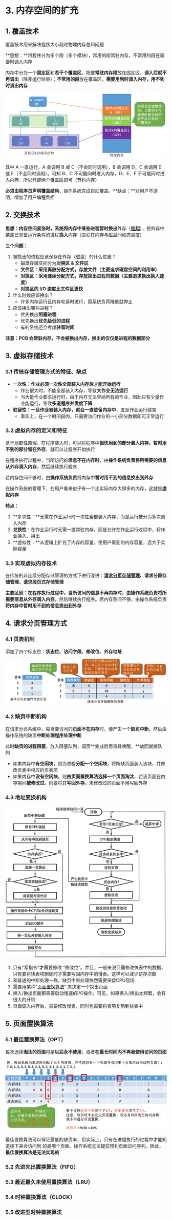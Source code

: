 # 3. 内存空间的扩充

## 1. 覆盖技术

覆盖技术用来解决程序大小超过物理内存总和问题

**思想：**将程序分为多个段（多个模块），常用的段常驻内存，不常用的段在需要时调入内存

内存中分为一个**固定区**和**若干个覆盖区**。把要**常驻内存段**放在固定区，**调入后就不再调出**（除非运行结束）；**不常用的段**放在覆盖区，**需要用到时调入内存，用不到时调出内存**

![](../.gitbook/assets/image%20%2869%29.png)

其中 A 一直运行，A 会调用 B 或 C（不会同时调用），B 会调用 D，C 会调用 E 或 F（不会同时调用）。可知 B、C 不可能同时进入内存，D、E、F 不可能同时进入内存，所以开辟两个覆盖区即可（节约内存）

**必须由程序员声明覆盖结构**，操作系统完成自动覆盖。**缺点：**对用户不透明，增加了用户编程负担

## 2. 交换技术

**思想：**内存空间紧张时，系统将内存中某些进程暂时**换出**外存（[**挂起**](../di-er-zhang-jin-cheng-guan-li/6.-jin-cheng-de-tiao-du.md#22-zhong-ji-tiao-du)），把外存中某些已具备运行条件的进程**换入**内存（进程在内存与磁盘间动态调度）

**三个问题：**

1. 被换出的进程应该保存在外存（磁盘）的什么位置？
   * 磁盘存储空间分为**对换区 & 文件区**
   * **文件区：采用离散分配方式，存放文件（主要追求磁盘空间的利用率）**
   * **对换区：采用连续分配方式，存放换出进程的数据（主要追求换出换入速度）**
   * **对换区的 I/O 速度比文件区更快**
2. 什么时候应该换出？
   * 许多内存运行且内存吃紧时进行，而系统负荷降低就停止
3. 应该换出哪些进程？
   * 优先换出**阻塞进程**
   * 优先换出**优先级低的进程**
   * 有的系统还会考虑**驻留时间**

**注意：PCB 会常驻内存，不会被换出内存，换出的仅仅是进程的数据部分**

## 3. 虚拟存储技术

### 3.1 传统存储管理方式的特征、缺点

* **一次性：作业必须一次性全部装入内存后才能开始运行**
  * 作业很大时，不能全部装入内存，导致**大作业无法运行**
  * 当大量作业要求运行时，由于内存无法容纳所有的作业，因此只有少量作业能运行，导致**多道程序并发度下降**
* **驻留性：**一旦作业被装入内存，就**会一直驻留内存中**，直至作业运行结束
  * 事实上，在一个时间段内，只需要访问作业的一小部分数据即可正常运行

### 3.2 虚拟内存的定义和特征

基于局部性原理，在程序装入时，可以将程序中**很快用到的部分装入内存，暂时用不到的部分留在外存**，就可以让程序开始执行

在程序执行过程中，当所访问的**信息不在内存时**，由**操作系统负责将所需要的信息从外存调入内存**，然后继续执行程序

若内存空间不够时，由**操作系统负责**将内存中**暂时用不到的信息换出到外存**

在操作系统的管理下，在用户看来似乎有一个比实际内存大得多的内存，这就是**虚拟内存**

**特点：**

1. **多次性：**无需在作业运行时一次性全部装入内存，而是运行被分为多次调入内存
2. **兑换性**：在作业运行时无需一直常驻内存，而是允许在作业运行过程中，将作业换入、换出
3. **虚拟性：**从逻辑上扩充了内存的容量，使用户看到的内存容量，远大于实际容量

### 3.3 实现虚拟内存技术

在传统的非连续分配存储管理的方式下进行改进：[**请求分页存储管理**](3.-nei-cun-kong-jian-de-kuo-chong.md#4-qing-qiu-fen-ye-guan-li-fang-shi)**、请求分段存储管理、请求段页式存储管理**

**主要区别：**在程序执行过程中，当所**访问的信息不再内存时，由操作系统负责将所需要信息从外存调入内存**，然后继续执行程序。若内存空间不够，由操作系统负责**将内存中暂时用不到的信息换出到外存**

## 4. 请求分页管理方式

### 4.1 页表机制

添加了四个标志位：**状态位、访问字段、修改位、外存地址**

![](../.gitbook/assets/image%20%2876%29.png)

### 4.2 缺页中断机构

在请求分页系统中，每当要访问的**页面不在内存**时，便产生一个**缺页中断**，然后由操作系统的缺页**中断处理程序处理中断**

此时**缺页的进程阻塞**，放入阻塞队列，调页**完成后再将其唤醒，**放回就绪队列

* 如果内存中**有空闲块**，则为进程**分配一个空闲块**，将所缺页面装入该块，并修改页表中相应的页表项
* 如果内存中**没有空闲块**，则**由页面置换算法选择一个页面淘汰**，若该页面在内存期间**被修改过**，则要将其**写回外存**。未修改过的页面不用写回外存

### 4.3 地址变换机构

![](../.gitbook/assets/image%20%2824%29.png)

1. 只有“写指令”才需要修改 “修改位”。并且，一般来说只需修改快表中的数据，只有要将快表项删除时才需要写回内存中的慢表。这样可以减少访存次数
2. 和普通的中断处理一样，缺页中断处理依然需要保留CPU现场
3. 需要用某种“[页面置换算法](3.-nei-cun-kong-jian-de-kuo-chong.md#5-ye-mian-zhi-huan-suan-fa)” 来决定一个换出页面
4. 换入/换出页面都需要启动慢速的I/O操作，可见，如果换入/换出太频繁，会有很大的开销
5. 页面调入内存后，需要修改慢表，同时也需要将表项复制到快表中

## 5. 页面置换算法

### 5.1 最佳置换算法（OPT）

每次选择**淘汰的页面**将是**以后永不使用**，或者**在最长时间内不再被使用访问的页面**

![](../.gitbook/assets/image%20%2882%29.png)

最佳置换算法可以保证最低的缺页率，但实际上，只有在进程执行的过程中才能知道接下来会访问到 的是哪个页面。操作系统无法提前预判页面访问序列。因此，**最佳置换算法是无法实现的**

### 5.2 先进先出置换算法（FIFO）

### 5.3 最近最久未使用置换算法（LRU）

### 5.4 时钟置换算法（CLOCK）

### 5.5 改进型时钟置换算法



